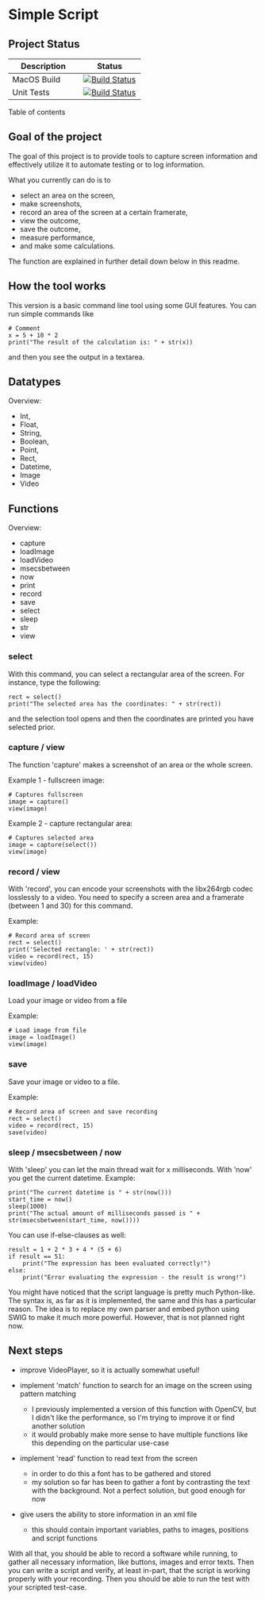 # Simple Script

## Project Status

|&nbsp;&nbsp;&nbsp; Description &nbsp;&nbsp;&nbsp;|&nbsp;&nbsp;&nbsp;&nbsp;&nbsp;&nbsp; Status &nbsp;&nbsp;&nbsp;&nbsp;&nbsp;&nbsp;|
| ----------- |:--------:|
| MacOS Build | [![Build Status](https://travis-matrix-badges.herokuapp.com/repos/aeckardt/SimpleScript/branches/master/1)](https://travis-ci.org/aeckardt/SimpleScript) |
| Unit Tests | [![Build Status](https://travis-matrix-badges.herokuapp.com/repos/aeckardt/SimpleScript/branches/master/2)](https://travis-ci.org/aeckardt/SimpleScript) |

Table of contents

## Goal of the project

The goal of this project is to provide tools to capture screen information and effectively utilize it to automate testing or to log information.

What you currently can do is to 
* select an area on the screen,
* make screenshots,
* record an area of the screen at a certain framerate,
* view the outcome,
* save the outcome,
* measure performance,
* and make some calculations.

The function are explained in further detail down below in this readme.

## How the tool works

This version is a basic command line tool using some GUI features. You can run simple commands like

```
# Comment
x = 5 + 10 * 2
print("The result of the calculation is: " + str(x))
```

and then you see the output in a textarea.

## Datatypes

Overview:

* Int,
* Float,
* String,
* Boolean,
* Point,
* Rect,
* Datetime,
* Image
* Video

## Functions

Overview:

* capture
* loadImage
* loadVideo
* msecsbetween
* now
* print
* record
* save
* select
* sleep
* str
* view

### select
With this command, you can select a rectangular area of the screen. For instance, type the following:

```
rect = select()
print("The selected area has the coordinates: " + str(rect))
```

and the selection tool opens and then the coordinates are printed you have selected prior.

### capture / view
The function 'capture' makes a screenshot of an area or the whole screen.

Example 1 - fullscreen image:

```
# Captures fullscreen
image = capture()
view(image)
```

Example 2 - capture rectangular area:

```
# Captures selected area
image = capture(select())
view(image)
```

### record / view
With 'record', you can encode your screenshots with the libx264rgb codec losslessly to a video. You need to specify a screen area and a framerate (between 1 and 30) for this command.

Example:

```
# Record area of screen
rect = select()
print('Selected rectangle: ' + str(rect))
video = record(rect, 15)
view(video)
```

### loadImage / loadVideo

Load your image or video from a file

Example:

```
# Load image from file
image = loadImage()
view(image)
```

### save

Save your image or video to a file.

Example:

```
# Record area of screen and save recording
rect = select()
video = record(rect, 15)
save(video)
```

### sleep / msecsbetween / now
With 'sleep' you can let the main thread wait for x milliseconds. With 'now' you get the current datetime. Example:

```
print("The current datetime is " + str(now()))
start_time = now()
sleep(1000)
print("The actual amount of milliseconds passed is " + str(msecsbetween(start_time, now())))
``` 

You can use if-else-clauses as well:

```
result = 1 + 2 * 3 + 4 * (5 + 6)
if result == 51:
    print("The expression has been evaluated correctly!")
else:
    print("Error evaluating the expression - the result is wrong!")
```

You might have noticed that the script language is pretty much Python-like. The syntax is, as far as it is implemented, the same and this has a particular reason. The idea is to replace my own parser and embed python using SWIG to make it much more powerful. However, that is not planned right now.

## Next steps

* improve VideoPlayer, so it is actually somewhat useful!

* implement 'match' function to search for an image on the screen using pattern matching
  * I previously implemented a version of this function with OpenCV, but I didn't like the performance, so I'm trying to improve it or find another solution 
  * it would probably make more sense to have multiple functions like this depending on the particular use-case

* implement 'read' function to read text from the screen
  * in order to do this a font has to be gathered and stored
  * my solution so far has been to gather a font by contrasting the text with the background. Not a perfect solution, but good enough for now
  
* give users the ability to store information in an xml file
  * this should contain important variables, paths to images, positions and script functions

With all that, you should be able to record a software while running, to gather all necessary information, like buttons, images and error texts. Then you can write a script and verify, at least in-part, that the script is working properly with your recording. Then you should be able to run the test with your scripted test-case.

